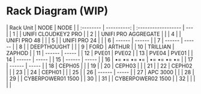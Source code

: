 # Rack Diagram (WIP)

| Rack Unit |        NODE | NODE                |
| :-------- | ----------: | :------------------ | --- |
| 1         |             | UNIFI CLOUDKEY2 PRO |
| 2         |             | UNIFI PRO AGGREGATE |     |
| 4         |             | UNIFI PRO 48        |     |
| 5         |             | UNIFI PRO 24        |     |
| 6         |      ------ | ------              |
| 7         |      ------ | ------              |
| 8         |             | DEEPTHOUGHT         |     |
| 9         |        FORD | ARTHUR              |
| 10        |    TRILLIAN | ZAPHOD              |
| 11        |      ------ | -----               |
| 12        |       PVE01 | PVE02               |
| 13        |       PVE04 | PVE01               |
| 14        |      ------ | -----               |
| 15        |      ------ | -----               |
| 16        | •= •= •= •= | •= •= •= •=         |
| 17        |      ------ | -----               |
| 18        |      CEPH05 |                     |
| 19        |
| 20        |      CEPH03 |                     |
| 21        |
| 22        |      CEPH02 |                     |
| 23        |
| 24        |      CEPH01 |                     |
| 25        |
| 26        |      ------ | -----               |
| 27        |    APC 3000 |                     |
| 28        |
| 29        |             | CYBERPOWER01 1500   |
| 30        |
| 31        |             | CYBERPOWER02 1500   |
| 32        |
|           |             |                     |
